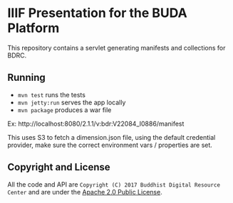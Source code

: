 # IIIF Presentation for the BUDA Platform

This repository contains a servlet generating manifests and collections for BDRC.

## Running

- `mvn test` runs the tests
- `mvn jetty:run` serves the app locally
- `mvn package` produces a war file

Ex: http://localhost:8080/2.1.1/v:bdr:V22084_I0886/manifest

This uses S3 to fetch a dimension.json file, using the default credential provider, make sure the correct environment vars / properties are set.

## Copyright and License

All the code and API are `Copyright (C) 2017 Buddhist Digital Resource Center` and are under the [Apache 2.0 Public License](LICENSE).
